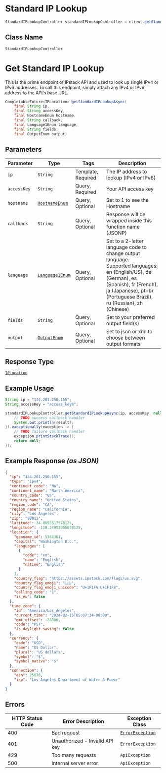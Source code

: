 # Standard IP Lookup

```java
StandardIPLookupController standardIPLookupController = client.getStandardIPLookupController();
```

## Class Name

`StandardIPLookupController`


# Get Standard IP Lookup

This is the prime endpoint of IPstack API and used to look up single IPv4 or IPv6 addresses.
To call this endpoint, simply attach any IPv4 or IPv6 address to the API's base URL.

```java
CompletableFuture<IPLocation> getStandardIPLookupAsync(
    final String ip,
    final String accessKey,
    final HostnameEnum hostname,
    final String callback,
    final Language1Enum language,
    final String fields,
    final OutputEnum output)
```

## Parameters

| Parameter | Type | Tags | Description |
|  --- | --- | --- | --- |
| `ip` | `String` | Template, Required | The IP address to lookup (IPv4 or IPv6) |
| `accessKey` | `String` | Query, Required | Your API access key |
| `hostname` | [`HostnameEnum`](../../doc/models/hostname-enum.md) | Query, Optional | Set to 1 to see the Hostname |
| `callback` | `String` | Query, Optional | Response will be wrapped inside this function name (JSONP) |
| `language` | [`Language1Enum`](../../doc/models/language-1-enum.md) | Query, Optional | Set to a 2-letter language code to change output language.<br>Supported languages: en (English/US), de (German), es (Spanish), fr (French),<br>ja (Japanese), pt-br (Portuguese Brazil), ru (Russian), zh (Chinese) |
| `fields` | `String` | Query, Optional | Set to your preferred output field(s) |
| `output` | [`OutputEnum`](../../doc/models/output-enum.md) | Query, Optional | Set to json or xml to choose between output formats |

## Response Type

[`IPLocation`](../../doc/models/ip-location.md)

## Example Usage

```java
String ip = "134.201.250.155";
String accessKey = "access_key8";

standardIPLookupController.getStandardIPLookupAsync(ip, accessKey, null, null, null, null, null).thenAccept(result -> {
    // TODO success callback handler
    System.out.println(result);
}).exceptionally(exception -> {
    // TODO failure callback handler
    exception.printStackTrace();
    return null;
});
```

## Example Response *(as JSON)*

```json
{
  "ip": "134.201.250.155",
  "type": "ipv4",
  "continent_code": "NA",
  "continent_name": "North America",
  "country_code": "US",
  "country_name": "United States",
  "region_code": "CA",
  "region_name": "California",
  "city": "Los Angeles",
  "zip": "90012",
  "latitude": 34.0655517578125,
  "longitude": -118.24053955078125,
  "location": {
    "geoname_id": 5368361,
    "capital": "Washington D.C.",
    "languages": [
      {
        "code": "en",
        "name": "English",
        "native": "English"
      }
    ],
    "country_flag": "https://assets.ipstack.com/flags/us.svg",
    "country_flag_emoji": "🇺🇸",
    "country_flag_emoji_unicode": "U+1F1FA U+1F1F8",
    "calling_code": "1",
    "is_eu": false
  },
  "time_zone": {
    "id": "America/Los_Angeles",
    "current_time": "2024-02-15T05:07:34-08:00",
    "gmt_offset": -28800,
    "code": "PST",
    "is_daylight_saving": false
  },
  "currency": {
    "code": "USD",
    "name": "US Dollar",
    "plural": "US dollars",
    "symbol": "$",
    "symbol_native": "$"
  },
  "connection": {
    "asn": 25876,
    "isp": "Los Angeles Department of Water & Power"
  }
}
```

## Errors

| HTTP Status Code | Error Description | Exception Class |
|  --- | --- | --- |
| 400 | Bad request | [`ErrorException`](../../doc/models/error-exception.md) |
| 401 | Unauthorized - Invalid API key | [`ErrorException`](../../doc/models/error-exception.md) |
| 429 | Too many requests | `ApiException` |
| 500 | Internal server error | `ApiException` |

